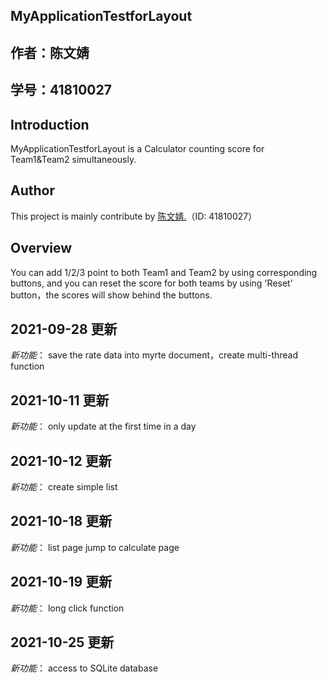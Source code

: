 ## MyApplicationTestforLayout
## 作者：陈文婧
## 学号：41810027

## Introduction
MyApplicationTestforLayout is a Calculator counting score for Team1&Team2 simultaneously.
## Author
This project is mainly contribute by [陈文婧.](https://github.com/ChenWenjing2000)（ID: 41810027）
## Overview
You can add 1/2/3 point to both Team1 and Team2 by using corresponding buttons, and you can reset the score for both teams by using 'Reset' button，the scores will show behind the buttons.


## 2021-09-28 更新
*新功能*：
save the rate data into myrte document，create multi-thread function

## 2021-10-11 更新
*新功能*：
only update at the first time in a day

## 2021-10-12 更新
*新功能*：
create simple list

## 2021-10-18 更新
*新功能*：
list page jump to calculate page

## 2021-10-19 更新
*新功能*：
long click function

## 2021-10-25 更新
*新功能*：
access to SQLite database

